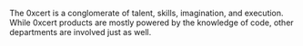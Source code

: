 The 0xcert is a conglomerate of talent, skills, imagination, and execution. While 0xcert products are mostly powered by the knowledge of code, other departments are involved just as well.
